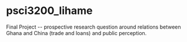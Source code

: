 # psci3200_lihame
Final Project -- prospective research question around relations between Ghana and China (trade and loans) and public perception. 
